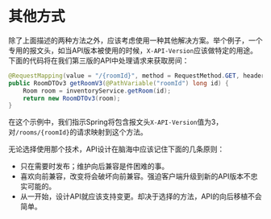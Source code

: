 # 其他方式

除了上面描述的两种方法之外，应该考虑使用一种其他解决方案。举个例子，一个专用的报文头，如当API版本被使用的时候，`X-API-Version`应该做特定的用途。下面的代码将在我们第三版的API中处理请求来获取房间：

```java
@RequestMapping(value = "/{roomId}", method = RequestMethod.GET, headers = {"X-API-Version=3"}) 
public RoomDTOv3 getRoomV3(@PathVariable("roomId") long id) {  
	Room room = inventoryService.getRoom(id);  
	return new RoomDTOv3(room); 
}
```

在这个示例中，我们指示Spring将包含报文头`X-API-Version`值为3，对`/rooms/{roomId}`的请求映射到这个方法。

无论选择使用那个技术，API设计在脑海中应该记住下面的几条原则：

* 只在需要时发布；维护向后兼容是件困难的事。
* 喜欢向前兼容，改变将会破坏向前兼容。强迫客户端升级到新的API版本不忠实可能的。
* 从一开始，设计API就应该支持变更。却决于选择的方法，API的向后移植不会简单。